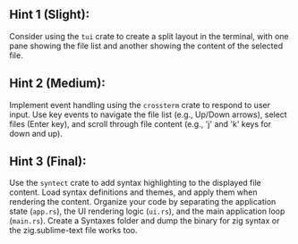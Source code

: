 ## Hint 1 (Slight):

Consider using the `tui` crate to create a split layout in the terminal, with one pane showing the file list and another showing the content of the selected file.

## Hint 2 (Medium):

Implement event handling using the `crossterm` crate to respond to user input. Use key events to navigate the file list (e.g., Up/Down arrows), select files (Enter key), and scroll through file content (e.g., 'j' and 'k' keys for down and up).

## Hint 3 (Final):

Use the `syntect` crate to add syntax highlighting to the displayed file content. Load syntax definitions and themes, and apply them when rendering the content. Organize your code by separating the application state (`app.rs`), the UI rendering logic (`ui.rs`), and the main application loop (`main.rs`). Create a Syntaxes folder and dump the binary for zig syntax or the zig.sublime-text file works too.
